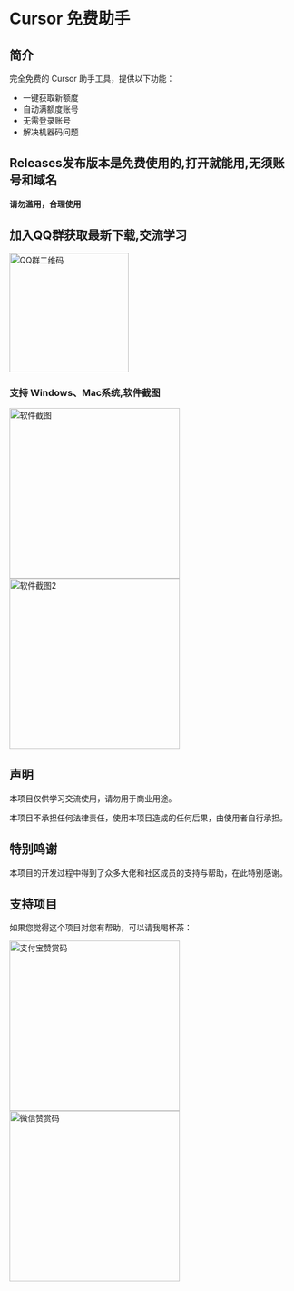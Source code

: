 # Cursor 免费助手

## 简介

完全免费的 Cursor 助手工具，提供以下功能：
- 一键获取新额度
- 自动满额度账号
- 无需登录账号
- 解决机器码问题

## Releases发布版本是免费使用的,打开就能用,无须账号和域名

**请勿滥用，合理使用**

## 加入QQ群获取最新下载,交流学习
<img src="https://github.com/user-attachments/assets/315288e6-6d9b-4954-b007-7e6e4264c95b" width="210" alt="QQ群二维码">

### 支持 Windows、Mac系统,软件截图

<img src="https://github.com/user-attachments/assets/e463481e-649c-4c22-acf6-ffa34043eb95" width="300" alt="软件截图"> <img src="https://github.com/user-attachments/assets/255ebe84-8441-4e59-b06d-69ecf1bd9733" width="300" alt="软件截图2">

## 声明

本项目仅供学习交流使用，请勿用于商业用途。

本项目不承担任何法律责任，使用本项目造成的任何后果，由使用者自行承担。

## 特别鸣谢

本项目的开发过程中得到了众多大佬和社区成员的支持与帮助，在此特别感谢。

## 支持项目

如果您觉得这个项目对您有帮助，可以请我喝杯茶：

<img src="https://github.com/user-attachments/assets/3fcf26b7-5af2-421d-8f48-57856686456e" width="300" alt="支付宝赞赏码"> <img src="https://github.com/user-attachments/assets/92d3cf12-0336-4a8d-a1e2-2c010e8945d2" width="300" alt="微信赞赏码">

